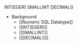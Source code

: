 INT(EGER)
SMALLINT
DECIMAL()

- Background
	- [[Numeric SQL Datatype]]
	- [[INT(EGER)]]
	- [[SMALLINT]]
	- [[DECIMAL()]]